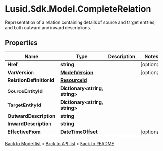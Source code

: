 # Lusid.Sdk.Model.CompleteRelation
Representation of a relation containing details of source and target entities, and both outward and inward descriptions.

## Properties

Name | Type | Description | Notes
------------ | ------------- | ------------- | -------------
**Href** | **string** |  | [optional] 
**VarVersion** | [**ModelVersion**](ModelVersion.md) |  | [optional] 
**RelationDefinitionId** | [**ResourceId**](ResourceId.md) |  | 
**SourceEntityId** | **Dictionary&lt;string, string&gt;** |  | 
**TargetEntityId** | **Dictionary&lt;string, string&gt;** |  | 
**OutwardDescription** | **string** |  | 
**InwardDescription** | **string** |  | 
**EffectiveFrom** | **DateTimeOffset** |  | [optional] 

[Back to Model list](../README.md#documentation-for-models) &#8226; [Back to API list](../README.md#documentation-for-api-endpoints) &#8226; [Back to README](../README.md)

